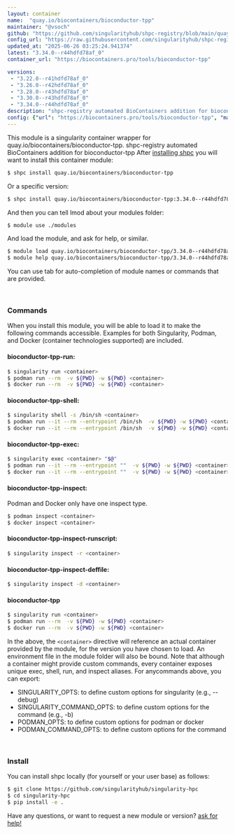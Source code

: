 ```yaml
---
layout: container
name:  "quay.io/biocontainers/bioconductor-tpp"
maintainer: "@vsoch"
github: "https://github.com/singularityhub/shpc-registry/blob/main/quay.io/biocontainers/bioconductor-tpp/container.yaml"
config_url: "https://raw.githubusercontent.com/singularityhub/shpc-registry/main/quay.io/biocontainers/bioconductor-tpp/container.yaml"
updated_at: "2025-06-26 03:25:24.941374"
latest: "3.34.0--r44hdfd78af_0"
container_url: "https://biocontainers.pro/tools/bioconductor-tpp"

versions:
 - "3.22.0--r41hdfd78af_0"
 - "3.26.0--r42hdfd78af_0"
 - "3.28.0--r43hdfd78af_0"
 - "3.30.0--r43hdfd78af_0"
 - "3.34.0--r44hdfd78af_0"
description: "shpc-registry automated BioContainers addition for bioconductor-tpp"
config: {"url": "https://biocontainers.pro/tools/bioconductor-tpp", "maintainer": "@vsoch", "description": "shpc-registry automated BioContainers addition for bioconductor-tpp", "latest": {"3.34.0--r44hdfd78af_0": "sha256:8da04101265ee914d0028303f615921da44feac2852632de5f90cda0aef4de8a"}, "tags": {"3.22.0--r41hdfd78af_0": "sha256:0e279430fbc4d6f9d049b41bbd4e14b48205410ed389acbcffa373819528a5ad", "3.26.0--r42hdfd78af_0": "sha256:2ea33abb853f1e6ba48ab3030908733103fcb07cf54e4011aee1567b318bf1cc", "3.28.0--r43hdfd78af_0": "sha256:c5bb2f39e57fa1a4e4b7443c4681ce4585b72b93e0adc3b18da7ebb7963c6506", "3.30.0--r43hdfd78af_0": "sha256:25bc5754d76354613d43735b022d558a42b48030e8f883a2b0200819edf1c4a4", "3.34.0--r44hdfd78af_0": "sha256:8da04101265ee914d0028303f615921da44feac2852632de5f90cda0aef4de8a"}, "docker": "quay.io/biocontainers/bioconductor-tpp"}
---
```


This module is a singularity container wrapper for quay.io/biocontainers/bioconductor-tpp.
shpc-registry automated BioContainers addition for bioconductor-tpp
After [installing shpc](#install) you will want to install this container module:


```bash
$ shpc install quay.io/biocontainers/bioconductor-tpp
```

Or a specific version:

```bash
$ shpc install quay.io/biocontainers/bioconductor-tpp:3.34.0--r44hdfd78af_0
```

And then you can tell lmod about your modules folder:

```bash
$ module use ./modules
```

And load the module, and ask for help, or similar.

```bash
$ module load quay.io/biocontainers/bioconductor-tpp/3.34.0--r44hdfd78af_0
$ module help quay.io/biocontainers/bioconductor-tpp/3.34.0--r44hdfd78af_0
```

You can use tab for auto-completion of module names or commands that are provided.

<br>

### Commands

When you install this module, you will be able to load it to make the following commands accessible.
Examples for both Singularity, Podman, and Docker (container technologies supported) are included.

#### bioconductor-tpp-run:

```bash
$ singularity run <container>
$ podman run --rm  -v ${PWD} -w ${PWD} <container>
$ docker run --rm  -v ${PWD} -w ${PWD} <container>
```

#### bioconductor-tpp-shell:

```bash
$ singularity shell -s /bin/sh <container>
$ podman run --it --rm --entrypoint /bin/sh  -v ${PWD} -w ${PWD} <container>
$ docker run --it --rm --entrypoint /bin/sh  -v ${PWD} -w ${PWD} <container>
```

#### bioconductor-tpp-exec:

```bash
$ singularity exec <container> "$@"
$ podman run --it --rm --entrypoint ""  -v ${PWD} -w ${PWD} <container> "$@"
$ docker run --it --rm --entrypoint ""  -v ${PWD} -w ${PWD} <container> "$@"
```

#### bioconductor-tpp-inspect:

Podman and Docker only have one inspect type.

```bash
$ podman inspect <container>
$ docker inspect <container>
```

#### bioconductor-tpp-inspect-runscript:

```bash
$ singularity inspect -r <container>
```

#### bioconductor-tpp-inspect-deffile:

```bash
$ singularity inspect -d <container>
```



#### bioconductor-tpp

```bash
$ singularity run <container>
$ podman run --rm  -v ${PWD} -w ${PWD} <container>
$ docker run --rm  -v ${PWD} -w ${PWD} <container>
```


In the above, the `<container>` directive will reference an actual container provided
by the module, for the version you have chosen to load. An environment file in the
module folder will also be bound. Note that although a container
might provide custom commands, every container exposes unique exec, shell, run, and
inspect aliases. For anycommands above, you can export:

 - SINGULARITY_OPTS: to define custom options for singularity (e.g., --debug)
 - SINGULARITY_COMMAND_OPTS: to define custom options for the command (e.g., -b)
 - PODMAN_OPTS: to define custom options for podman or docker
 - PODMAN_COMMAND_OPTS: to define custom options for the command

<br>

### Install

You can install shpc locally (for yourself or your user base) as follows:

```bash
$ git clone https://github.com/singularityhub/singularity-hpc
$ cd singularity-hpc
$ pip install -e .
```

Have any questions, or want to request a new module or version? [ask for help!](https://github.com/singularityhub/singularity-hpc/issues)